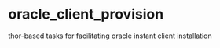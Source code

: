 oracle_client_provision
=======================

thor-based tasks for facilitating oracle instant client installation
